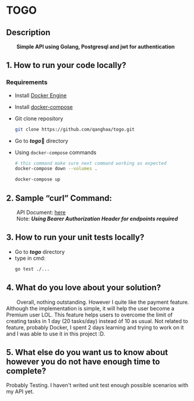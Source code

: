 # TOGO

## Description

&emsp;&emsp;**Simple API using Golang, Postgresql and jwt for authentication**	

## 1. How to run your code locally?
### Requirements
- Install [Docker Engine](https://docs.docker.com/engine/install/ubuntu/)
- Install [docker-compose](https://docs.docker.com/compose/install/)
- Git clone repository

	```bash
	git clone https://github.com/qanghaa/togo.git
	```
- Go to ***togo***:open_file_folder: directory
- Using `docker-compose` commands
	```bash
	# this command make sure next command working as expected
	docker-compose down --volumes .
	```
	
	```bash
	docker-compose up
	```
	
## 2. Sample “curl” Command:
 &emsp;&emsp;API Document: [here](https://documenter.getpostman.com/view/15522883/UzBvHPBC)
 <br> &emsp;&emsp;Note: ***Using Bearer Authorization Header for endpoints required*** 

## 3. How to run your unit tests locally?
  - Go to ***togo*** directory
  - type in cmd: 
	```bash
	go test ./...
	```

## 4. What do you love about your solution?
  &emsp;&emsp;Overall, nothing outstanding. However I quite like the payment feature. Although the implementation is simple, it will help the user become a Premium user LOL. This feature helps users to overcome the limit of creating tasks in 1 day (20 tasks/day) instead òf 10 as usual. Not related to feature, probably Docker, I spent 2 days learning and trying to work on it and I was able to use it in this project :D.
  
## 5. What else do you want us to know about however you do not have enough time to complete?
Probably Testing. I haven't writed unit test enough possible scenarios with my API yet. 

